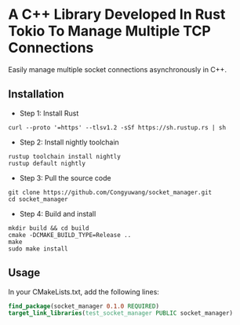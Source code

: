 # A C++ Library Developed In Rust Tokio To Manage Multiple TCP Connections

Easily manage multiple socket connections asynchronously in C++. 

## Installation

- Step 1: Install Rust

```shell
curl --proto '=https' --tlsv1.2 -sSf https://sh.rustup.rs | sh
```

- Step 2: Install nightly toolchain

```shell
rustup toolchain install nightly
rustup default nightly
```

- Step 3: Pull the source code

```shell
git clone https://github.com/Congyuwang/socket_manager.git
cd socket_manager
```

- Step 4: Build and install

```shell
mkdir build && cd build
cmake -DCMAKE_BUILD_TYPE=Release ..
make
sudo make install
```

## Usage

In your CMakeLists.txt, add the following lines:

```cmake
find_package(socket_manager 0.1.0 REQUIRED)
target_link_libraries(test_socket_manager PUBLIC socket_manager)
```
